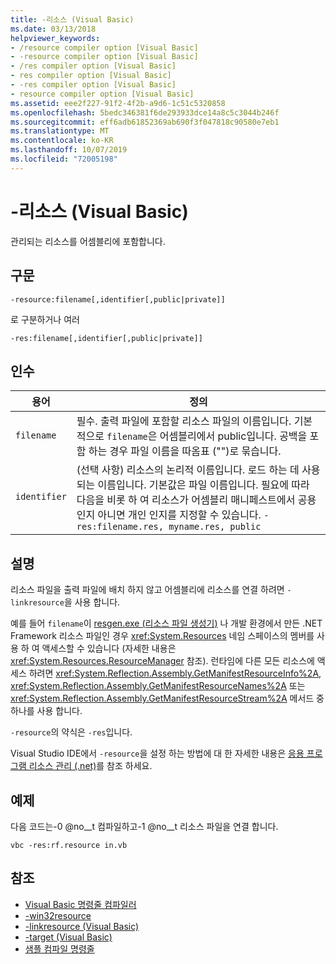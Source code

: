 ```yaml
---
title: -리소스 (Visual Basic)
ms.date: 03/13/2018
helpviewer_keywords:
- /resource compiler option [Visual Basic]
- -resource compiler option [Visual Basic]
- /res compiler option [Visual Basic]
- res compiler option [Visual Basic]
- -res compiler option [Visual Basic]
- resource compiler option [Visual Basic]
ms.assetid: eee2f227-91f2-4f2b-a9d6-1c51c5320858
ms.openlocfilehash: 5bedc346381f6de293933dce14a8c5c3044b246f
ms.sourcegitcommit: eff6adb61852369ab690f3f047818c90580e7eb1
ms.translationtype: MT
ms.contentlocale: ko-KR
ms.lasthandoff: 10/07/2019
ms.locfileid: "72005198"
---
```

# <a name="-resource-visual-basic"></a>-리소스 (Visual Basic)
관리되는 리소스를 어셈블리에 포함합니다.  
  
## <a name="syntax"></a>구문  
  
```console  
-resource:filename[,identifier[,public|private]]  
```

로 구분하거나 여러  

```console
-res:filename[,identifier[,public|private]]  
```  
  
## <a name="arguments"></a>인수  
  
|용어|정의|  
|---|---|  
|`filename`|필수. 출력 파일에 포함할 리소스 파일의 이름입니다. 기본적으로 `filename`은 어셈블리에서 public입니다. 공백을 포함 하는 경우 파일 이름을 따옴표 ("")로 묶습니다.|  
|`identifier`|(선택 사항) 리소스의 논리적 이름입니다. 로드 하는 데 사용 되는 이름입니다. 기본값은 파일 이름입니다. 필요에 따라 다음을 비롯 하 여 리소스가 어셈블리 매니페스트에서 공용 인지 아니면 개인 인지를 지정할 수 있습니다. `-res:filename.res, myname.res, public`|  
  
## <a name="remarks"></a>설명  
 리소스 파일을 출력 파일에 배치 하지 않고 어셈블리에 리소스를 연결 하려면 `-linkresource`을 사용 합니다.  
  
 예를 들어 `filename`이 [resgen.exe (리소스 파일 생성기)](../../../framework/tools/resgen-exe-resource-file-generator.md) 나 개발 환경에서 만든 .NET Framework 리소스 파일인 경우 <xref:System.Resources> 네임 스페이스의 멤버를 사용 하 여 액세스할 수 있습니다 (자세한 내용은 <xref:System.Resources.ResourceManager> 참조). 런타임에 다른 모든 리소스에 액세스 하려면 <xref:System.Reflection.Assembly.GetManifestResourceInfo%2A>, <xref:System.Reflection.Assembly.GetManifestResourceNames%2A> 또는 <xref:System.Reflection.Assembly.GetManifestResourceStream%2A> 메서드 중 하나를 사용 합니다.  
  
 `-resource`의 약식은 `-res`입니다.  
  
 Visual Studio IDE에서 `-resource`을 설정 하는 방법에 대 한 자세한 내용은 [응용 프로그램 리소스 관리 (.net)](/visualstudio/ide/managing-application-resources-dotnet)를 참조 하세요.  
  
## <a name="example"></a>예제  
 다음 코드는-0 @no__t 컴파일하고-1 @no__t 리소스 파일을 연결 합니다.  
  
```console
vbc -res:rf.resource in.vb  
```  
  
## <a name="see-also"></a>참조

- [Visual Basic 명령줄 컴파일러](../../../visual-basic/reference/command-line-compiler/index.md)
- [-win32resource](../../../visual-basic/reference/command-line-compiler/win32resource.md)
- [-linkresource (Visual Basic)](../../../visual-basic/reference/command-line-compiler/linkresource.md)
- [-target (Visual Basic)](../../../visual-basic/reference/command-line-compiler/target.md)
- [샘플 컴파일 명령줄](../../../visual-basic/reference/command-line-compiler/sample-compilation-command-lines.md)
